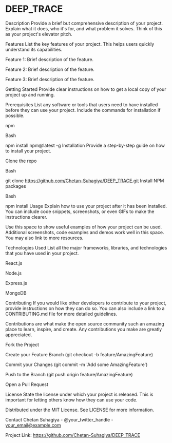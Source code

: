 # DEEP_TRACE

Description
Provide a brief but comprehensive description of your project. Explain what it does, who it's for, and what problem it solves. Think of this as your project's elevator pitch.

Features
List the key features of your project. This helps users quickly understand its capabilities.

Feature 1: Brief description of the feature.

Feature 2: Brief description of the feature.

Feature 3: Brief description of the feature.

Getting Started
Provide clear instructions on how to get a local copy of your project up and running.

Prerequisites
List any software or tools that users need to have installed before they can use your project. Include the commands for installation if possible.

npm

Bash

npm install npm@latest -g
Installation
Provide a step-by-step guide on how to install your project.

Clone the repo

Bash

git clone https://github.com/Chetan-Suhagiya/DEEP_TRACE.git
Install NPM packages

Bash

npm install
Usage
Explain how to use your project after it has been installed. You can include code snippets, screenshots, or even GIFs to make the instructions clearer.

Use this space to show useful examples of how your project can be used. Additional screenshots, code examples and demos work well in this space. You may also link to more resources.

Technologies Used
List all the major frameworks, libraries, and technologies that you have used in your project.

React.js

Node.js

Express.js

MongoDB

Contributing
If you would like other developers to contribute to your project, provide instructions on how they can do so. You can also include a link to a CONTRIBUTING.md file for more detailed guidelines.

Contributions are what make the open source community such an amazing place to learn, inspire, and create. Any contributions you make are greatly appreciated.

Fork the Project

Create your Feature Branch (git checkout -b feature/AmazingFeature)

Commit your Changes (git commit -m 'Add some AmazingFeature')

Push to the Branch (git push origin feature/AmazingFeature)

Open a Pull Request

License
State the license under which your project is released. This is important for letting others know how they can use your code.

Distributed under the MIT License. See LICENSE for more information.

Contact
Chetan Suhagiya - @your_twitter_handle - your_email@example.com

Project Link: https://github.com/Chetan-Suhagiya/DEEP_TRACE
